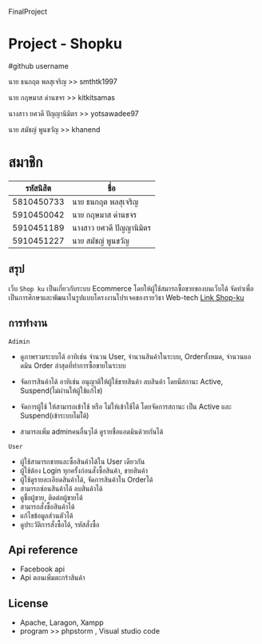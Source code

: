 FinalProject
# Project - Shopku

#github username

นาย ธนกฤต พลสุเจริญ >> smthtk1997

นาย กฤษมาส ด่านขจร >> kitkitsamas

นางสาว ยศวดี ปัญญานิมิตร >> yotsawadee97

นาย สมัชญ์ พูนขวัญ >> khanend

# สมาชิก
| รหัสนิสิต  | ชื่อ  |
| ------------ | ------------ |
| 5810450733 | นาย ธนกฤต พลสุเจริญ |
| 5910450042 | นาย กฤษมาส ด่านขจร |
| 5910451189 | นางสาว ยศวดี ปัญญานิมิตร |
| 5910451227 | นาย สมัชญ์ พูนขวัญ |

## สรุป
เว็บ `Shop ku` เป็นเกี่ยวกับระบบ Ecommerce โดยให้ผู้ใช้สมารถซื้อขายของบนเว็บได้ จัดทำเพื่อเป็นการศึกษาและพัฒนาในรูปแบบโครงงานโปรเจคของรายวิชา Web-tech 
[Link Shop-ku](http://www.shop-ku.esy.es)

## การทำงาน
`Adimin` 
- ดูภาพรวมระบบได้ อาทิเช่น จำนวน User, จำนวนสินค้าในระบบ, Orderทั้งหมด, จำนวนแอดมิน Order ล่าสุดที่ทำการซื้อขายในระบบ

- จัดการสินค้าได้ อาทิเช่น อนุญาติให้ผู้ใช้ขายสินค้า ลบสินค้า
โดยมีสถานะ Active, Suspend(ไม่ผ่านให้ผู้ใช้แก้ไข)

- จัดการผู้ใช้ ให้สามารถเข้าใช้ หรือ ไม่ให้เข้าใช้ได้
  โดยจัดการสถานะ เป็น Active และ Suspend(เข้าระบบไมไ่ด้)

- สามารถเพิ่ม adminคนอื่นๆได้ ดูรายชื่อแอดมินด้วยกันได้

`User` 
- ผู้ใช้สามารถขายและซื้อสินค้าได้ใน User เดียวกัน
- ผู้ใช้ต้อง Login ทุกครั้งก่อนสั่งซื้อสินค้า, ขายสินค้า
- ผู้ใช้ดูรายละเอียดสินค้าได้, จัดการสินค้าใน Orderได้
- สามารถซ่อนสินค้าได้ ลบสินค้าได้ 
- ดูชื่อผู้ขาย, ติดต่อผู้ขายได้
- สามารถสั่งซื้อสินค้าได้
- แก้ไขข้อมูลส่วนตัวได้
- ดูประวัติการสั่งซื้อได้, รหัสสั่งซื้อ


## Api reference
- Facebook api 
- Api ตอนเพิ่มตะกร้าสินค้า

## License
- Apache, Laragon, Xampp
- program >> phpstorm , Visual studio code